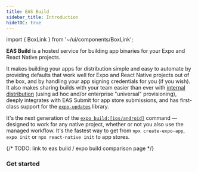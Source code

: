 ```yaml
---
title: EAS Build
sidebar_title: Introduction
hideTOC: true
---
```


import { BoxLink } from '~/ui/components/BoxLink';

**EAS Build** is a hosted service for building app binaries for your Expo and React Native projects.

It makes building your apps for distribution simple and easy to automate by providing defaults that work well for Expo and React Native projects out of the box, and by handling your app signing credentials for you (if you wish). It also makes sharing builds with your team easier than ever with [internal distribution](internal-distribution.md) (using ad hoc and/or enterprise "universal" provisioning), deeply integrates with EAS Submit for app store submissions, and has first-class support for the [`expo-updates`](updates.md) library.

It's the next generation of the [`expo build:[ios/android]`](/archive/classic-updates/building-standalone-apps) command &mdash; designed to work for any native project, whether or not you also use the managed workflow. It's the fastest way to get from `npx create-expo-app`, `expo init` or `npx react-native init` to app stores. 

{/* TODO: link to eas build / expo build comparison page */}

### Get started

<BoxLink title="Creating your first build" description="It should only take a few minutes in total to get up and running for iOS and/or Android." href="/build/setup" />

<BoxLink title="Share your apps with internal testers" description="EAS Build can help share preview builds of your app with a single URL." href="/build/internal-distribution" />

<BoxLink title="Automate submissions" description="Learn how you can have the service take your successful builds and handle uploading them to app stores for you automatically." href="/build/automating-submissions" />

<BoxLink title="App version management" description="Automate version bumps so you never have to think about them again." href="/build-reference/app-versions" />

<BoxLink title="Learning about the limitations" description="EAS Build is a new and rapidly evolving, so we recommend getting familiar with the current limitations." href="/build-reference/limitations" />
